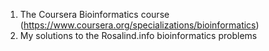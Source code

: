 1. The Coursera Bioinformatics course (https://www.coursera.org/specializations/bioinformatics)
2. My solutions to the Rosalind.info bioinformatics problems 
